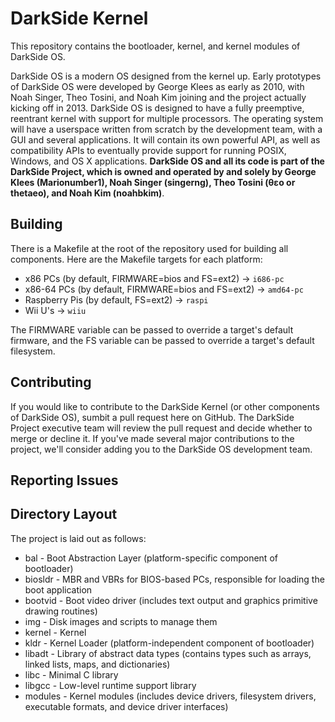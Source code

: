 DarkSide Kernel
===============
This repository contains the bootloader, kernel, and kernel modules of DarkSide OS.

DarkSide OS is a modern OS designed from the kernel up. Early prototypes of DarkSide OS were developed by George Klees as early as 2010, with Noah Singer, Theo Tosini, and Noah Kim joining and the project actually kicking off in 2013. DarkSide OS is designed to have a fully preemptive, reentrant kernel with support for multiple processors. The operating system will have a userspace written from scratch by the development team, with a GUI and several applications. It will contain its own powerful API, as well as compatibility APIs to eventually provide support for running POSIX, Windows, and OS X applications.  **DarkSide OS and all its code is part of the DarkSide Project, which is owned and operated by and solely by George Klees (Marionumber1), Noah Singer (singerng), Theo Tosini (θεο or thetaeo), and Noah Kim (noahbkim)**.

Building
--------
There is a Makefile at the root of the repository used for building all components. Here are the Makefile targets for each platform:
* x86 PCs (by default, FIRMWARE=bios and FS=ext2) → `i686-pc`
* x86-64 PCs (by default, FIRMWARE=bios and FS=ext2) → `amd64-pc`
* Raspberry Pis (by default, FS=ext2) → `raspi`
* Wii U's → `wiiu`

The FIRMWARE variable can be passed to override a target's default firmware, and the FS variable can be passed to override a target's default filesystem.

Contributing
------------
If you would like to contribute to the DarkSide Kernel (or other components of DarkSide OS), sumbit a pull request here on GitHub. The DarkSide Project executive team will review the pull request and decide whether to merge or decline it. If you've made several major contributions to the project, we'll consider adding you to the DarkSide OS development team.

Reporting Issues
----------------

Directory Layout
----------------
The project is laid out as follows:
* bal - Boot Abstraction Layer (platform-specific component of bootloader)
* biosldr - MBR and VBRs for BIOS-based PCs, responsible for loading the boot application
* bootvid - Boot video driver (includes text output and graphics primitive drawing routines)
* img - Disk images and scripts to manage them
* kernel - Kernel
* kldr - Kernel Loader (platform-independent component of bootloader)
* libadt - Library of abstract data types (contains types such as arrays, linked lists, maps, and dictionaries)
* libc - Minimal C library
* libgcc - Low-level runtime support library
* modules - Kernel modules (includes device drivers, filesystem drivers, executable formats, and device driver interfaces)
